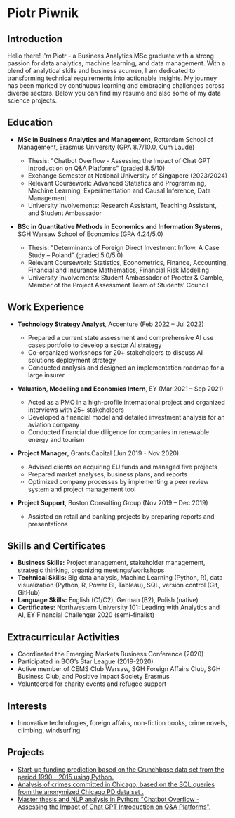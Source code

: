 # Piotr Piwnik

## Introduction
Hello there! I'm Piotr - a Business Analytics MSc graduate with a strong passion for data analytics, machine learning, and data management. With a blend of analytical skills and business acumen, I am dedicated to transforming technical requirements into actionable insights. My journey has been marked by continuous learning and embracing challenges across diverse sectors. Below you can find my resume and also some of my data science projects. 

## Education
- **MSc in Business Analytics and Management**, Rotterdam School of Management, Erasmus University (GPA 8.7/10.0, Cum Laude)
  - Thesis: "Chatbot Overflow - Assessing the Impact of Chat GPT Introduction on Q&A Platforms" (graded 8.5/10)
  - Exchange Semester at National University of Singapore (2023/2024)
  - Relevant Coursework: Advanced Statistics and Programming, Machine Learning, Experimentation and Causal Inference, Data Management
  - University Involvements: Research Assistant, Teaching Assistant, and Student Ambassador

- **BSc in Quantitative Methods in Economics and Information Systems**, SGH Warsaw School of Economics (GPA 4.24/5.0)
  - Thesis: "Determinants of Foreign Direct Investment Inflow. A Case Study – Poland" (graded 5.0/5.0)
  - Relevant Coursework: Statistics, Econometrics, Finance, Accounting, Financial and Insurance Mathematics, Financial Risk Modelling
  - University Involvements: Student Ambassador of Procter & Gamble, Member of the Project Assessment Team of Students’ Council

## Work Experience
- **Technology Strategy Analyst**, Accenture (Feb 2022 – Jul 2022)
  - Prepared a current state assessment and comprehensive AI use cases portfolio to develop a sector AI strategy
  - Co-organized workshops for 20+ stakeholders to discuss AI solutions deployment strategy
  - Conducted analysis and designed an implementation roadmap for a large insurer

- **Valuation, Modelling and Economics Intern**, EY (Mar 2021 – Sep 2021)
  - Acted as a PMO in a high-profile international project and organized interviews with 25+ stakeholders
  - Developed a financial model and detailed investment analysis for an aviation company
  - Conducted financial due diligence for companies in renewable energy and tourism

- **Project Manager**, Grants.Capital (Jun 2019 - Nov 2020)
  - Advised clients on acquiring EU funds and managed five projects
  - Prepared market analyses, business plans, and reports
  - Optimized company processes by implementing a peer review system and project management tool

- **Project Support**, Boston Consulting Group (Nov 2019 – Dec 2019)
  - Assisted on retail and banking projects by preparing reports and presentations

## Skills and Certificates
- **Business Skills:** Project management, stakeholder management, strategic thinking, organizing meetings/workshops
- **Technical Skills:** Big data analysis, Machine Learning (Python, R), data visualization (Python, R, Power BI, Tableau), SQL, version control (Git, GitHub)
- **Language Skills:** English (C1/C2), German (B2), Polish (native)
- **Certificates:** Northwestern University 101: Leading with Analytics and AI, EY Financial Challenger 2020 (semi-finalist)

## Extracurricular Activities
- Coordinated the Emerging Markets Business Conference (2020)
- Participated in BCG’s Star League (2019-2020)
- Active member of CEMS Club Warsaw, SGH Foreign Affairs Club, SGH Business Club, and Positive Impact Society Erasmus
- Volunteered for charity events and refugee support

## Interests
- Innovative technologies, foreign affairs, non-fiction books, crime novels, climbing, windsurfing


## Projects

- <a href="https://github.com/piotrpiwnik/Start-up-funding-prediction"> Start-up funding prediction based on the Crunchbase data set from the period 1990 - 2015 using Python. </a>
- <a href="https://github.com/piotrpiwnik/Data_Management_and_Ethics"> Analysis of crimes committed in Chicago, based on the SQL queries from the anonymized Chicago PD data set .</a>
- <a href="https://github.com/piotrpiwnik/Chatbot-Overflow---Piotr-Piwnik"> Master thesis and NLP analysis in Python: "Chatbot Overflow - Assessing the Impact of Chat GPT Introduction on Q&A Platforms".</a>

